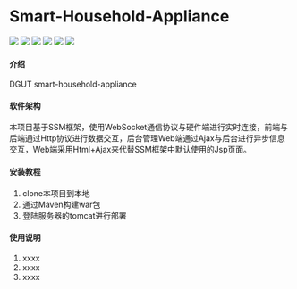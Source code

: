 # Smart-Household-Appliance
![](https://img.shields.io/badge/JDK-JDK1.8-brightgreen) 
![](https://img.shields.io/badge/Spring-v4.3.2-brightgreen)
![](https://img.shields.io/badge/Maven-v3.6.1-brightgreen)
![](https://img.shields.io/badge/MySql-v5.1.47-blue)
![](https://img.shields.io/badge/Tomcat-v7.0.103-blue)
![](https://img.shields.io/badge/Author-Andrew%20Cheung-lightgrey)

#### 介绍
DGUT smart-household-appliance

#### 软件架构
本项目基于SSM框架，使用WebSocket通信协议与硬件端进行实时连接，前端与后端通过Http协议进行数据交互，后台管理Web端通过Ajax与后台进行异步信息交互，Web端采用Html+Ajax来代替SSM框架中默认使用的Jsp页面。


#### 安装教程

1.  clone本项目到本地
2.  通过Maven构建war包
3.  登陆服务器的tomcat进行部署

#### 使用说明

1.  xxxx
2.  xxxx
3.  xxxx
